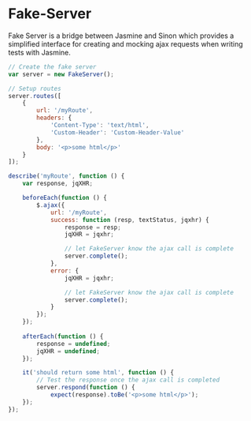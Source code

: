 Fake-Server
===========

Fake Server is a bridge between Jasmine and Sinon which provides a simplified interface for creating and mocking ajax requests when writing tests with Jasmine.

``` JavaScript
// Create the fake server
var server = new FakeServer();

// Setup routes
server.routes([
	{
		url: '/myRoute',
		headers: {
			'Content-Type': 'text/html',
			'Custom-Header': 'Custom-Header-Value'
		},
		body: '<p>some html</p>'
	}
]);

describe('myRoute', function () {
	var response, jqXHR;

	beforeEach(function () {
		$.ajax({
			url: '/myRoute',
			success: function (resp, textStatus, jqxhr) {
				response = resp;
				jqXHR = jqxhr;

				// let FakeServer know the ajax call is complete
				server.complete();
			},
			error: {
				jqXHR = jqxhr;

				// let FakeServer know the ajax call is complete
				server.complete();
			}
		});
	});
	
	afterEach(function () {
		response = undefined;
		jqXHR = undefined;
	});

	it('should return some html', function () {
		// Test the response once the ajax call is completed
		server.respond(function () {
			expect(response).toBe('<p>some html</p>');
	});
});
```